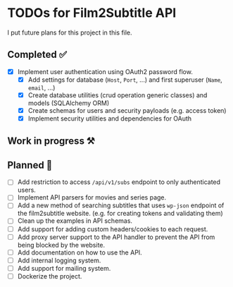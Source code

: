 # TODOs for Film2Subtitle API

I put future plans for this project in this file.

## Completed ✅

- [x] Implement user authentication using OAuth2 password flow.
    - [x] Add settings for database (`Host`, `Port`, ...) and first superuser (`Name`, `email`, ...)
    - [x] Create database utilities (crud operation generic classes) and models (SQLAlchemy ORM)
    - [x] Create schemas for users and security payloads (e.g. access token)
    - [x] Implement security utilities and dependencies for OAuth

## Work in progress ⚒️

## Planned 📝

- [ ] Add restriction to access `/api/v1/subs` endpoint to only authenticated users.
- [ ] Implement API parsers for movies and series page.
- [ ] Add a new method of searching subtitles that uses `wp-json` endpoint of the film2subtitle website.
  (e.g. for creating tokens and validating them)
- [ ] Clean up the examples in API schemas.
- [ ] Add support for adding custom headers/cookies to each request.
- [ ] Add proxy server support to the API handler to prevent the API from being blocked by the website.
- [ ] Add documentation on how to use the API.
- [ ] Add internal logging system.
- [ ] Add support for mailing system.
- [ ] Dockerize the project.
